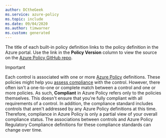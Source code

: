 ```yaml
---
author: DCtheGeek
ms.service: azure-policy
ms.topic: include
ms.date: 09/04/2020
ms.author: timwarner
ms.custom: generated
---
```


The title of each built-in policy definition links to the policy definition in the Azure portal. Use the link in the **Policy Version** column to view the source on the
[Azure Policy GitHub repo](https://github.com/Azure/azure-policy).

> [!IMPORTANT]
> Each control is associated with one or more [Azure Policy](../../../articles/governance/policy/overview.md) definitions. These policies might help you [assess compliance](../../../articles/governance/policy/how-to/get-compliance-data.md) with the control. However, there often isn't a one-to-one or complete match between a control and one or more policies. As such, **Compliant** in Azure Policy refers only to the policies themselves. This doesn't ensure that you're fully compliant with all requirements of a control. In addition, the compliance standard includes controls that aren't addressed by any Azure Policy definitions at this time. Therefore, compliance in Azure Policy is only a partial view of your overall compliance status. The associations between controls and Azure Policy Regulatory Compliance definitions for these compliance standards can change over time.